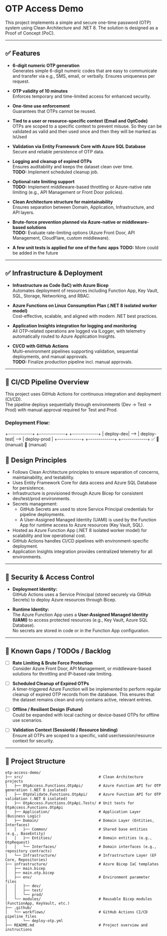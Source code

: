 # OTP Access Demo

This project implements a simple and secure one-time password (OTP) system using Clean Architecture and .NET 8.
The solution is designed as a Proof of Concept (PoC).

---

## ✅ Features

- **6-digit numeric OTP generation**  
  Generates simple 6-digit numeric codes that are easy to communicate and transfer via e.g., SMS, email, or verbally. Ensures uniqueness per request.

- **OTP validity of 10 minutes**  
  Enforces temporary and time-limited access for enhanced security.

- **One-time use enforcement**  
  Guarantees that OTPs cannot be reused.

- **Tied to a user or resource-specific context (Email and OptCode)**  
  OTPs are scoped to a specific context to prevent misuse. So they can be validated as valid and then used once and then they will be marked as IsUsed
  
- **Validation via Entity Framework Core with Azure SQL Database**  
  Secure and reliable persistence of OTP data.

- **Logging and cleanup of expired OTPs**  
  Ensures auditability and keeps the dataset clean over time.  
  **TODO:** Implement scheduled cleanup job.

- **Optional rate limiting support**  
  **TODO:** Implement middleware-based throttling or Azure-native rate limiting (e.g., API Management or Front Door policies).

- **Clean Architecture structure for maintainability**  
  Ensures separation between Domain, Application, Infrastructure, and API layers.

- **Brute-force prevention planned via Azure-native or middleware-based solutions**  
  **TODO:** Evaluate rate-limiting options (Azure Front Door, API Management, CloudFlare, custom middleware).

- **A few unit tests is applied for one of the func apps**
  **TODO:** More could be added in the future
---

## ✅ Infrastructure & Deployment

- **Infrastructure as Code (IaC) with Azure Bicep**  
  Automates deployment of resources including Function App, Key Vault, SQL, Storage, Networking, and RBAC.

- **Azure Functions on Linux Consumption Plan (.NET 8 isolated worker model)**  
  Cost-effective, scalable, and aligned with modern .NET best practices.

- **Application Insights integration for logging and monitoring**  
  All OTP-related operations are logged via ILogger, with telemetry automatically routed to Azure Application Insights.

- **CI/CD with GitHub Actions**  
  Multi-environment pipelines supporting validation, sequential deployments, and manual approvals.  
  **TODO:** Finalize production pipeline incl. manual approvals. 

---

## 🔄 CI/CD Pipeline Overview

This project uses GitHub Actions for continuous integration and deployment (CI/CD).  
The pipeline deploys sequentially through environments (Dev → Test → Prod) with manual approval required for Test and Prod.

### Deployment Flow:

+------------+     +-------------+     +-------------+
|  deploy-dev| --> |  deploy-test| --> |  deploy-prod |
+------------+     +-------------+     +-------------+
       ✅               🔶 (manual)         🔶 (manual)


## 📝 Design Principles

- Follows Clean Architecture principles to ensure separation of concerns, maintainability, and testability.
- Uses Entity Framework Core for data access and Azure SQL Database for persistence.
- Infrastructure is provisioned through Azure Bicep for consistent dev/test/prod environments.
- Secrets management:
  - GitHub Secrets are used to store Service Principal credentials for pipeline deployments.
  - A User-Assigned Managed Identity (UAMI) is used by the Function App for runtime access to Azure resources (Key Vault, SQL).
- Hosted as Azure Function App (.NET 8 isolated worker model) for scalability and low operational cost.
- GitHub Actions handles CI/CD pipelines with environment-specific deployment.
- Application Insights integration provides centralized telemetry for all environments.

---

## 🔐 Security & Access Control

- **Deployment Identity:**  
  GitHub Actions uses a Service Principal (stored securely via GitHub Secrets) to deploy Azure resources through Bicep.

- **Runtime Identity:**  
  The Azure Function App uses a **User-Assigned Managed Identity (UAMI)** to access protected resources (e.g., Key Vault, Azure SQL Database).  
  No secrets are stored in code or in the Function App configuration.

---

## 🚧 Known Gaps / TODOs / Backlog

- [ ] **Rate Limiting & Brute Force Protection**  
      Consider Azure Front Door, API Management, or middleware-based solutions for throttling and IP-based rate limiting.

- [ ] **Scheduled Cleanup of Expired OTPs**  
      A timer-triggered Azure Function will be implemented to perform regular cleanup of expired OTP records from the database. This ensures that the dataset remains clean and only contains active, relevant entries.

- [ ] **Offline / Resilient Design (Future)**  
      Could be expanded with local caching or device-based OTPs for offline use scenarios.

- [ ] **Validation Context (SessionId / Resource binding)**  
      Ensure all OTPs are scoped to a specific, valid user/session/resource context for security.

---

## 📂 Project Structure

```text
otp-access-demo/
├── src/                                  # Clean Architecture projects
│   ├── OtpAccess.Functions.OtpApi/       # Azure Function API for OTP generation (.NET 8 isolated)
│   ├── OtpValidate.Functions.OtpApi/     # Azure Function API for OTP validation (.NET 8 isolated)
│   ├── OtpAccess.Functions.OtpApi.Tests/ # Unit tests for OtpAccess.Functions.OtpApi
│   ├── Application/                      # Application Layer (Business Logic)
│   ├── Domain/                           # Domain Layer (Entities, Interfaces)
│   │   ├── Common/                       # Shared base entities (e.g., BaseEntity)
│   │   ├── Entities/                     # Domain entities (e.g., OtpRequest)
│   │   └── Interfaces/                   # Domain interfaces (e.g., repository contracts)
│   └── Infrastructure/                   # Infrastructure Layer (EF Core, Repositories)
├── infrastructure/                       # Azure Bicep IaC templates
│   ├── main.bicep
│   ├── main.otp.bicep
│   ├── env/                              # Environment parameter files
│   │   ├── dev/
│   │   ├── test/
│   │   └── prod/
│   └── modules/                          # Reusable Bicep modules (FunctionApp, KeyVault, etc.)
├── .github/
│   └── workflows/                        # GitHub Actions CI/CD pipeline files
│       └── deploy-otp.yml
├── README.md                             # Project overview and instructions

